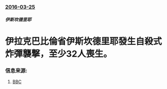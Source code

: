 ### [2016-03-25](/news/2016/03/25/index.md)

##### 伊斯坎德里耶
# 伊拉克巴比倫省伊斯坎德里耶發生自殺式炸彈襲撃，至少32人喪生。 




### 信息来源:

1. [BBC](http://www.bbc.co.uk/news/world-middle-east-35904425)
